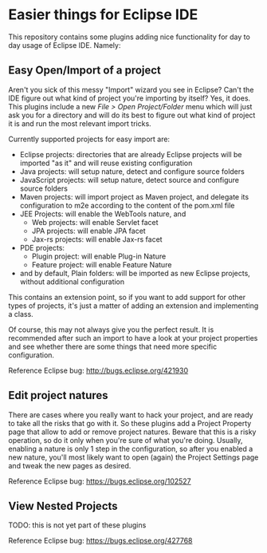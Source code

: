 # Easier things for Eclipse IDE

This repository contains some plugins adding nice functionality for day to day usage
of Eclipse IDE. Namely:

## Easy Open/Import of a project

Aren't you sick of this messy "Import" wizard you see in Eclipse? Can't the IDE figure out what kind of project you're importing by itself? Yes, it does. This plugins include a new *File > Open Project/Folder* menu which will just ask you for a directory and will do its best to figure out what kind of project it is and run the most relevant import tricks.

Currently supported projects for easy import are:
* Eclipse projects: directories that are already Eclipse projects will be imported "as it" and will reuse existing configuration
* Java projects: will setup nature, detect and configure source folders
* JavaScript projects: will setup nature, detect source and configure source folders
* Maven projects: will import project as Maven project, and delegate its configuration to m2e according to the content of the pom.xml file
* JEE Projects: will enable the WebTools nature, and
  * Web projects: will enable Servlet facet
  * JPA projects: will enable JPA facet
  * Jax-rs projects: will enable Jax-rs facet
* PDE projects:
  * Plugin project: will enable Plug-in Nature
  * Feature project: will enable Feature Nature
* and by default, Plain folders: will be imported as new Eclipse projects, without additional configuration

This contains an extension point, so if you want to add support for other types of projects, it's just a matter of adding an extension and implementing a class.

Of course, this may not always give you the perfect result. It is recommended after such an import to have a look at your project properties and see whether there are some things that need more specific configuration.

Reference Eclipse bug: http://bugs.eclipse.org/421930

## Edit project natures

There are cases where you really want to hack your project, and are ready to take all the risks that go with it. So these plugins add a Project Property page that allow to add or remove project natures. Beware that this is a risky operation, so do it only when you're sure of what you're doing. Usually, enabling a nature is only 1 step in the configuration, so after you enabled a new nature, you'll most likely want to open (again) the Project Settings page and tweak the new pages as desired.

Reference Eclipse bug: https://bugs.eclipse.org/102527

## View Nested Projects

TODO: this is not yet part of these plugins

Reference Eclipse bug: https://bugs.eclipse.org/427768
